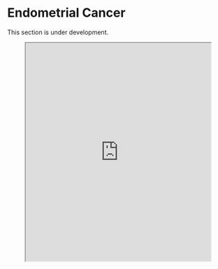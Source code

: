 # Endometrial Cancer
This section is under development.


<figure>
    <iframe src="https://github.com/WCRF/SysRev-Metan/blob/main/trial_fig.html" style="width: 100%; height: 500px;"></iframe>
</figure>





